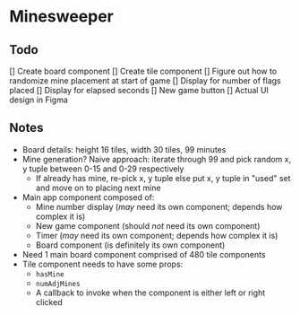 # Minesweeper

## Todo

[] Create board component
[] Create tile component
[] Figure out how to randomize mine placement at start of game
[] Display for number of flags placed
[] Display for elapsed seconds
[] New game button
[] Actual UI design in Figma

## Notes

- Board details: height 16 tiles, width 30 tiles, 99 minutes
- Mine generation? Naive approach: iterate through 99 and pick random x, y tuple between 0-15 and 0-29 respectively
  - If already has mine, re-pick x, y tuple else put x, y tuple in "used" set and move on to placing next mine
- Main app component composed of:
  - Mine number display (_may_ need its own component; depends how complex it is)
  - New game component (should _not_ need its own component)
  - Timer (_may_ need its own component; depends how complex it is)
  - Board component (is definitely its own component)
- Need 1 main board component comprised of 480 tile components
- Tile component needs to have some props:
  - `hasMine`
  - `numAdjMines`
  - A callback to invoke when the component is either left or right clicked
